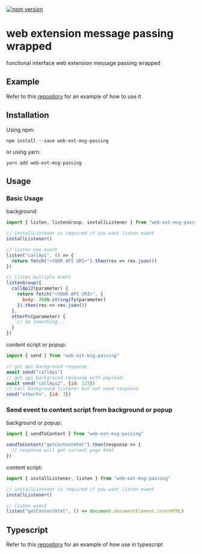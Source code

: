 [![npm version](https://img.shields.io/npm/v/web-ext-msg-passing?color=g)](https://www.npmjs.com/package/web-ext-msg-passing)

# web extension message passing wrapped

functional interface web extension message passing wrapped

## Example

Refer to this [repository](https://github.com/ckaznable/web-ext-msg-passing-example) for an example of how to use it

## Installation

Using npm:

```shell
npm install --save web-ext-msg-passing
```

or using yarn:

```shell
yarn add web-ext-msg-passing
```

## Usage

### Basic Usage

background:
```javascript
import { listen, listenGroup, installListener } from "web-ext-msg-passing"

// installListener is required if you want listen event
installListener()

// listen one event
listen("callApi", () => {
  return fetch("<YOUR API URI>").then(res => res.json())
})

// listen multiple event
listenGroup({
  callApi2(parameter) {
    return fetch("<YOUR API URI>", {
      body: JSON.stringify(parameter)
    }).then(res => res.json())
  },
  otherFn(parameter) {
    // do something...
  }
})
```

content script or popup:
```javascript
import { send } from "web-ext-msg-passing"

// get api background response.
await send("callApi")
// get api background response with payload.
await send("callApi2", {id: 123})
// call background listener but not need response.
send("otherFn", {id: 3})
```

### Send event to content script from background or popup

background or popup:
```javascript
import { sendToContent } from "web-ext-msg-passing"

sendToContent("getContentHtml").then(response => {
  // response will get current page html
})
```

content script:
```javascript
import { installListener, listen } from "web-ext-msg-passing"

// installListener is required if you want listen event
installListener()

// listen event
listen("getContentHtml", () => document.documentElement.innerHTML)
```

## Typescript

Refer to this [repository](https://github.com/ckaznable/web-ext-msg-passing-example/tree/main/src/typescript) for an example of how use in typescript